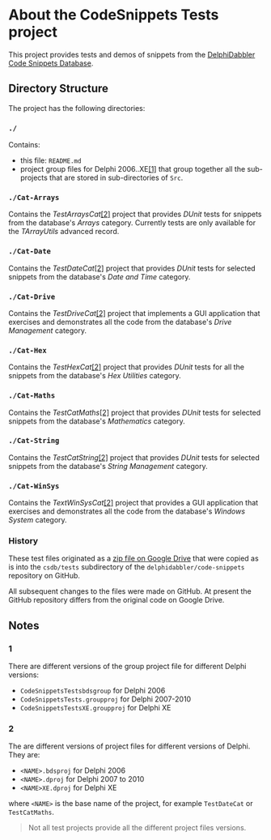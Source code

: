 # About the CodeSnippets Tests project

This project provides tests and demos of snippets from the [DelphiDabbler Code Snippets Database](https://github.com/delphidabbler/code-snippets).

## Directory Structure

The project has the following directories:

### `./`

Contains:

* this file: `README.md`
* project group files for Delphi 2006..XE[[1]](#1) that group together all the sub-projects that are stored in sub-directories of `Src`.

### `./Cat-Arrays`

Contains the _TestArraysCat_[[2]](#2) project that provides _DUnit_ tests for snippets from the database's _Arrays_ category. Currently tests are only available for the _TArrayUtils_ advanced record.

### `./Cat-Date`

Contains the _TestDateCat_[[2]](#2) project that provides _DUnit_ tests for selected snippets from the database's _Date and Time_ category.

### `./Cat-Drive`

Contains the _TestDriveCat_[[2]](#2) project that implements a GUI application that exercises and demonstrates all the code from the database's _Drive Management_ category.

### `./Cat-Hex`

Contains the _TestHexCat_[[2]](#2) project that provides _DUnit_ tests for all the snippets from the database's _Hex Utilities_ category.

### `./Cat-Maths`

Contains the _TestCatMaths_[[2]](#2) project that provides _DUnit_ tests for selected snippets from the database's _Mathematics_ category.

### `./Cat-String`

Contains the _TestCatString_[[2]](#2) project that provides _DUnit_ tests for selected snippets from the database's _String Management_ category.

### `./Cat-WinSys`

Contains the _TextWinSysCat_[[2]](#2) project that provides a GUI application that exercises and demonstrates all the code from the database's _Windows System_ category.

### History

These test files originated as a [zip file on Google Drive](https://drive.google.com/file/d/1pH7LtyZY-ehwjJ4AjC801j-0bVMdLpsz/view) that were copied as is into the `csdb/tests` subdirectory of the `delphidabbler/code-snippets` repository on GitHub.

All subsequent changes to the files were made on GitHub. At present the GitHub repository differs from the original code on Google Drive.

## Notes

### 1

There are different versions of the group project file for different Delphi versions:

* `CodeSnippetsTestsbdsgroup` for Delphi 2006
* `CodeSnippetsTests.groupproj` for Delphi 2007-2010
* `CodeSnippetsTestsXE.groupproj` for Delphi XE

### 2

The are different versions of project files for different versions of Delphi. They are:

* `<NAME>.bdsproj` for Delphi 2006
* `<NAME>.dproj` for Delphi 2007 to 2010
* `<NAME>XE.dproj` for Delphi XE

where `<NAME>` is the base name of the project, for example `TestDateCat` or `TestCatMaths`.

> Not all test projects provide all the different project files versions.
